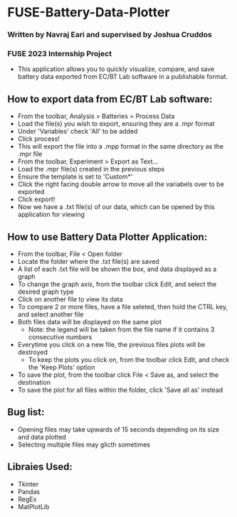 # FUSE-Battery-Data-Plotter
###  Written by Navraj Eari and supervised by Joshua Cruddos
### FUSE 2023 Internship Project

- This application allows you to quickly visualize, compare, and save battery data exported from EC/BT Lab software in a publishable format.

## How to export data from EC/BT Lab software:
- From the toolbar, Analysis > Batteries > Process Data
- Load the file(s) you wish to export, ensuring they are a .mpr format
- Under 'Variables' check 'All' to be added
- Click process!
- This will export the file into a .mpp format in the same directory as the .mpr file
- From the toolbar, Experiment > Export as Text...
- Load the .mpr file(s) created in the previous steps
- Ensure the template is set to 'Custom*'
- Click the right facing double arrow to move all the variabels over to be exported
- Click export!
- Now we have a .txt file(s) of our data, which can be opened by this application for viewing

## How to use Battery Data Plotter Application:
- From the toolbar, File < Open folder
- Locate the folder where the .txt file(s) are saved
- A list of each .txt file will be shown the box, and data displayed as a graph
- To change the graph axis, from the toolbar click Edit, and select the desired graph type
- Click on another file to view its data
- To compare 2 or more files, have a file seleted, then hold the CTRL key, and select another file
- Both files data will be displayed on the same plot
  - Note: the legend will be taken from the file name if it contains 3 consecutive numbers
- Everytime you click on a new file, the previous files plots will be destroyed
  - To keep the plots you click on, from the toolbar click Edit, and check the 'Keep Plots' option
- To save the plot, from the toolbar click File < Save as, and select the destination
- To save the plot for all files within the folder, click 'Save all as' instead

## Bug list:
- Opening files may take upwards of 15 seconds depending on its size and data plotted
- Selecting multiple files may glicth sometimes

## Libraies Used:
- Tkinter
- Pandas
- RegEx
- MatPlotLib

